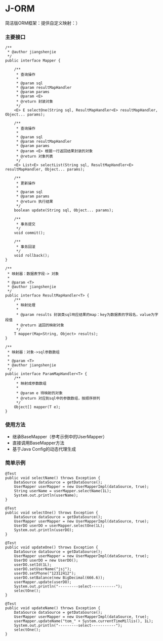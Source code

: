 # J-ORM
简洁版ORM框架：提供自定义映射：）

### 主要接口

    /**
     * @author jiangshenjie
     */
    public interface Mapper {
    
        /**
         * 查询操作
         *
         * @param sql
         * @param resultMapHandler
         * @param params
         * @param <E>
         * @return 封装对象
         */
        <E> E selectOne(String sql, ResultMapHandler<E> resultMapHandler, Object... params);
    
        /**
         * 查询操作
         *
         * @param sql
         * @param resultMapHandler
         * @param params
         * @param <E> 根据一行返回结果封装的对象
         * @return 对象列表
         */
        <E> List<E> selectList(String sql, ResultMapHandler<E> resultMapHandler, Object... params);
    
        /**
         * 更新操作
         *
         * @param sql
         * @param params
         * @return 执行结果
         */
        boolean update(String sql, Object... params);
    
        /**
         * 事务提交
         */
        void commit();
    
        /**
         * 事务回滚
         */
        void rollback();
    }
    
    /**
     * 映射器：数据表字段-> 对象
     *
     * @param <T>
     * @author jiangshenjie
     */
    public interface ResultMapHandler<T> {
        /**
         * 映射处理
         *
         * @param results 封装类sql响应结果的map：key为数据表的字段名，value为字段值
         * @return 返回的映射对象
         */
        T mapper(Map<String, Object> results);
    }
    
    /**
     * 映射器：对象->sql参数数组
     *
     * @param <T>
     * @author jiangshenjie
     */
    public interface ParamMapHandler<T> {
        /**
         * 映射成参数数组
         *
         * @param e 待映射的对象
         * @return 对应到sql中的参数数组，按顺序排列
         */
        Object[] mapper(T e);
    }

### 使用方法

* 继承BaseMapper（参考示例中的UserMapper）
* 直接调用BaseMapper方法
* 基于Java Config的动态代理生成

### 简单示例

    @Test
    public void selectName() throws Exception {
        DataSource dataSource = getDataSource();
        UserMapper userMapper = new UserMapperImpl(dataSource, true);
        String userName = userMapper.selectName(1L);
        System.out.println(userName);
    }

    @Test
    public void selectOne() throws Exception {
        DataSource dataSource = getDataSource();
        UserMapper userMapper = new UserMapperImpl(dataSource, true);
        UserDO userDO = userMapper.selectOne(1L);
        System.out.println(userDO);
    }

    @Test
    public void updateOne() throws Exception {
        DataSource dataSource = getDataSource();
        UserMapper userMapper = new UserMapperImpl(dataSource, true);
        UserDO userDO = new UserDO();
        userDO.setId(1L);
        userDO.setUserName("jsj");
        userDO.setPhone("12312412");
        userDO.setBalance(new BigDecimal(666.6));
        userMapper.update(userDO);
        System.out.println("---------select-----------");
        selectOne();
    }

    @Test
    public void updateName() throws Exception {
        DataSource dataSource = getDataSource();
        UserMapper userMapper = new UserMapperImpl(dataSource, true);
        userMapper.updateName("tom_" + System.currentTimeMillis(), 1L);
        System.out.println("---------select-----------");
        selectOne();
    }



